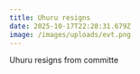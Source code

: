 ```yaml
---
title: Uhuru resigns
date: 2025-10-17T22:28:31.679Z
image: /images/uploads/evt.png
---
```

U﻿huru resigns from committe
